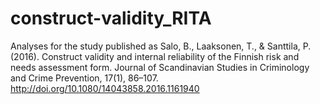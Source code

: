 # construct-validity_RITA
Analyses for the study published as Salo, B., Laaksonen, T., &amp; Santtila, P. (2016). Construct validity and internal reliability of the Finnish risk and needs assessment form. Journal of Scandinavian Studies in Criminology and Crime Prevention, 17(1), 86–107. http://doi.org/10.1080/14043858.2016.1161940
